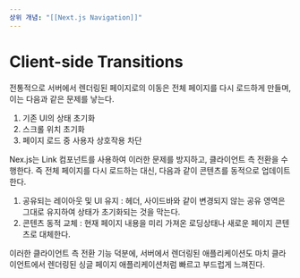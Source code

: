 ```yaml
---
상위 개념: "[[Next.js Navigation]]"
---
```

# Client-side Transitions
전통적으로 서버에서 렌더링된 페이지로의 이동은 전체 페이지를 다시 로드하게 만들며, 이는 다음과 같은 문제를 낳는다.  

1. 기존 UI의 상태 초기화
2. 스크롤 위치 초기화
3. 페이지 로드 중 사용자 상호작용 차단

Nex.js는 Link 컴포넌트를 사용하여 이러한 문제를 방지하고, 클라이언트 측 전환을 수행한다. 즉 전체 페이지를 다시 로드하는 대신, 다음과 같이 콘텐츠를 동적으로 업데이트한다.

1. 공유되는 레이아웃 및 UI 유지 : 헤더, 사이드바와 같이 변경되지 않는 공유 영역은 그대로 유지하여 상태가 초기화되는 것을 막는다.
2. 콘텐츠 동적 교체 : 현재 페이지 내용을 미리 가져온 로딩상태나 새로운 페이지 콘텐츠로 대체한다.

이러한 클라이언트 측 전환 기능 덕분에, 서버에서 렌더링된 애플리케이션도 마치 클라이언트에서 렌더링된 싱글 페이지 애플리케이션처럼 빠르고 부드럽게 느껴진다.